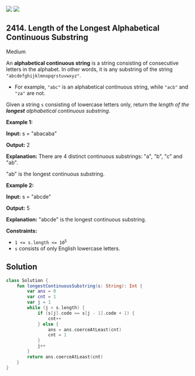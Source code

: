 [![](https://img.shields.io/github/stars/javadev/LeetCode-in-Kotlin?label=Stars&style=flat-square)](https://github.com/javadev/LeetCode-in-Kotlin)
[![](https://img.shields.io/github/forks/javadev/LeetCode-in-Kotlin?label=Fork%20me%20on%20GitHub%20&style=flat-square)](https://github.com/javadev/LeetCode-in-Kotlin/fork)

## 2414\. Length of the Longest Alphabetical Continuous Substring

Medium

An **alphabetical continuous string** is a string consisting of consecutive letters in the alphabet. In other words, it is any substring of the string `"abcdefghijklmnopqrstuvwxyz"`.

*   For example, `"abc"` is an alphabetical continuous string, while `"acb"` and `"za"` are not.

Given a string `s` consisting of lowercase letters only, return the _length of the **longest** alphabetical continuous substring._

**Example 1:**

**Input:** s = "abacaba"

**Output:** 2

**Explanation:** There are 4 distinct continuous substrings: "a", "b", "c" and "ab".

"ab" is the longest continuous substring. 

**Example 2:**

**Input:** s = "abcde"

**Output:** 5

**Explanation:** "abcde" is the longest continuous substring. 

**Constraints:**

*   <code>1 <= s.length <= 10<sup>5</sup></code>
*   `s` consists of only English lowercase letters.

## Solution

```kotlin
class Solution {
    fun longestContinuousSubstring(s: String): Int {
        var ans = 0
        var cnt = 1
        var j = 1
        while (j < s.length) {
            if (s[j].code == s[j - 1].code + 1) {
                cnt++
            } else {
                ans = ans.coerceAtLeast(cnt)
                cnt = 1
            }
            j++
        }
        return ans.coerceAtLeast(cnt)
    }
}
```